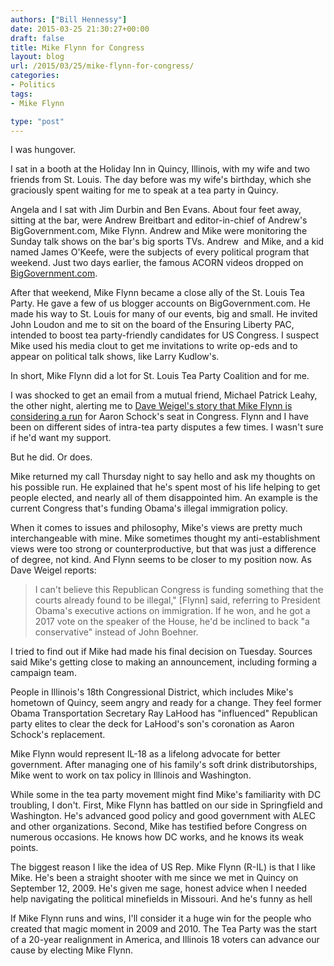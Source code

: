 ```yaml
---
authors: ["Bill Hennessy"]
date: 2015-03-25 21:30:27+00:00
draft: false
title: Mike Flynn for Congress
layout: blog
url: /2015/03/25/mike-flynn-for-congress/
categories:
- Politics
tags:
- Mike Flynn

type: "post"
---
```


I was hungover.

I sat in a booth at the Holiday Inn in Quincy, Illinois, with my wife and two friends from St. Louis. The day before was my wife's birthday, which she graciously spent waiting for me to speak at a tea party in Quincy.

Angela and I sat with Jim Durbin and Ben Evans. About four feet away, sitting at the bar, were Andrew Breitbart and editor-in-chief of Andrew's BigGovernment.com, Mike Flynn. Andrew and Mike were monitoring the Sunday talk shows on the bar's big sports TVs. Andrew  and Mike, and a kid named James O'Keefe, were the subjects of every political program that weekend. Just two days earlier, the famous ACORN videos dropped on [BigGovernment.com](https://biggovernment.com).

After that weekend, Mike Flynn became a close ally of the St. Louis Tea Party. He gave a few of us blogger accounts on BigGovernment.com. He made his way to St. Louis for many of our events, big and small. He invited John Loudon and me to sit on the board of the Ensuring Liberty PAC, intended to boost tea party-friendly candidates for US Congress. I suspect Mike used his media clout to get me invitations to write op-eds and to appear on political talk shows, like Larry Kudlow's.

In short, Mike Flynn did a lot for St. Louis Tea Party Coalition and for me.

I was shocked to get an email from a mutual friend, Michael Patrick Leahy, the other night, alerting me to [Dave Weigel's story that Mike Flynn is considering a run](https://www.bloomberg.com/politics/articles/2015-03-19/the-conservative-media-warrior-who-may-run-for-aaron-schock-s-seat) for Aaron Schock's seat in Congress. Flynn and I have been on different sides of intra-tea party disputes a few times. I wasn't sure if he'd want my support.

But he did. Or does.

Mike returned my call Thursday night to say hello and ask my thoughts on his possible run. He explained that he's spent most of his life helping to get people elected, and nearly all of them disappointed him. An example is the current Congress that's funding Obama's illegal immigration policy.

When it comes to issues and philosophy, Mike's views are pretty much interchangeable with mine. Mike sometimes thought my anti-establishment views were too strong or counterproductive, but that was just a difference of degree, not kind. And Flynn seems to be closer to my position now. As Dave Weigel reports:



> I can't believe this Republican Congress is funding something that the courts already found to be illegal," [Flynn] said, referring to President Obama's executive actions on immigration. If he won, and he got a 2017 vote on the speaker of the House, he'd be inclined to back "a conservative" instead of John Boehner.



I tried to find out if Mike had made his final decision on Tuesday. Sources said Mike's getting close to making an announcement, including forming a campaign team.

People in Illinois's 18th Congressional District, which includes Mike's hometown of Quincy, seem angry and ready for a change. They feel former Obama Transportation Secretary Ray LaHood has "influenced" Republican party elites to clear the deck for LaHood's son's coronation as Aaron Schock's replacement.

Mike Flynn would represent IL-18 as a lifelong advocate for better government. After managing one of his family's soft drink distributorships, Mike went to work on tax policy in Illinois and Washington.

While some in the tea party movement might find Mike's familiarity with DC troubling, I don't. First, Mike Flynn has battled on our side in Springfield and Washington. He's advanced good policy and good government with ALEC and other organizations. Second, Mike has testified before Congress on numerous occasions. He knows how DC works, and he knows its weak points.

The biggest reason I like the idea of US Rep. Mike Flynn (R-IL) is that I like Mike. He's been a straight shooter with me since we met in Quincy on September 12, 2009. He's given me sage, honest advice when I needed help navigating the political minefields in Missouri. And he's funny as hell

If Mike Flynn runs and wins, I'll consider it a huge win for the people who created that magic moment in 2009 and 2010. The Tea Party was the start of a 20-year realignment in America, and Illinois 18 voters can advance our cause by electing Mike Flynn.




